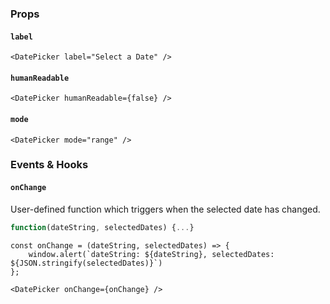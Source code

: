 ### Props
#### `label`

```
<DatePicker label="Select a Date" />
```

#### `humanReadable`

```
<DatePicker humanReadable={false} />
```

#### `mode`

```
<DatePicker mode="range" />
```

### Events & Hooks
#### `onChange`

User-defined function which triggers when the selected date has changed.

```jsx
function(dateString, selectedDates) {...}
```

```
const onChange = (dateString, selectedDates) => {
    window.alert(`dateString: ${dateString}, selectedDates: ${JSON.stringify(selectedDates)}`)
};

<DatePicker onChange={onChange} />
```

